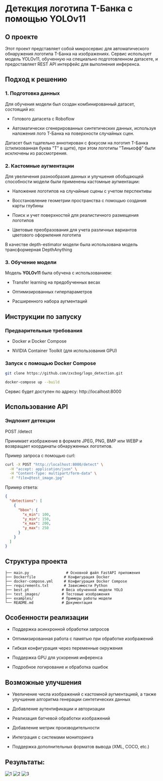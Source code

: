 # Детекция логотипа Т-Банка с помощью YOLOv11

## О проекте

Этот проект представляет собой микросервис для автоматического обнаружения логотипа Т-Банка на изображениях. Сервис использует модель YOLOv11, обученную на специально подготовленном датасете, и предоставляет REST API интерфейс для выполнения инференса.

## Подход к решению

### 1. Подготовка данных

Для обучения модели был создан комбинированный датасет, состоящий из:

- Готового датасета с Roboflow

- Автоматически сгенерированных синтетических данных, используя наложения лого Т-Банка на поверхности случайных сцен.

Датасет был тщательно аннотирован с фокусом на логотип Т-Банка (стилизованная буква "Т" в щите), при этом логотипы "Тинькофф" были исключены из рассмотрения.

### 2. Кастомные аугментации

Для увеличения разнообразия данных и улучшения обобщающей способности модели были применены кастомные аугментации:

- Наложение логотипов на случайные сцены с учетом перспективы

- Восстановление геометрии пространства с помощью создания карты глубины

- Поиск и учет поверхностей для реалистичного размещения логотипов

- Цветовые преобразования для учета различных вариантов цветового оформления логотипа

В качестве depth-estimator модели была использована модель трансформерная DepthAnything

### 3. Обучение модели

Модель **YOLOv11** была обучена с использованием:

- Transfer learning на предобученных весах

- Оптимизированных гиперпараметров

- Расширенного набора аугментаций

## Инструкции по запуску

### Предварительные требования

- Docker и Docker Compose

- NVIDIA Container Toolkit (для использования GPU)

### Запуск с помощью Docker Compose

```bash
git clone https://github.com/zxcbog/logo_detection.git
```

```bash
docker-compose up --build
```
Сервис будет доступен по адресу: http://localhost:8000

## Использование API
### Эндпоинт детекции

POST /detect

Принимает изображение в формате JPEG, PNG, BMP или WEBP и возвращает координаты обнаруженных логотипов.

Пример запроса с помощью curl:

```bash
curl -X POST "http://localhost:8000/detect" \
  -H "accept: application/json" \
  -H "Content-Type: multipart/form-data" \
  -F "file=@test_image.jpg"
```

Пример ответа:
```json
{
  "detections": [
    {
      "bbox": {
        "x_min": 100,
        "y_min": 150,
        "x_max": 200,
        "y_max": 250
      }
    }
  ]
}
```

## Структура проекта

```project/
├── main.py                 # Основной файл FastAPI приложения
├── Dockerfile             # Конфигурация Docker
├── docker-compose.yml     # Конфигурация Docker Compose
├── requirements.txt       # Зависимости Python
├── best.pt               # Веса обученной модели YOLO
├── test_images/          # Тестовые изображения
├── examples/             # Примеры работы модели
└── README.md             # Документация
```

## Особенности реализации

- Поддержка асинхронной обработки запросов

- Оптимизированная работа с памятью при обработке изображений

- Гибкая конфигурация через переменные окружения

- Поддержка GPU для ускорения инференса

- Подробное логирование и обработка ошибок

## Возможные улучшения

- Увеличение числа изображений с кастомной аугментацией, а также улучшение алгоритма генерации синтетических данных

- Добавление аутентификации и авторизации

- Реализация батчевой обработки изображений

- Добавление метрик производительности

- Интеграция с системами мониторинга

- Поддержка дополнительных форматов вывода (XML, COCO, etc.)

## Результаты:

![1](https://github.com/zxcbog/logo_detection/blob/main/images/-2025-09-15-164129_png.rf.9db54b37d28b01254b8d5e1dfc8c9ac4.jpg)
![2](https://github.com/zxcbog/logo_detection/blob/main/images/-2025-09-15-164156_png.rf.3501a12c9aa5d76eae6e6ff10212fab7.jpg)
![3](https://github.com/zxcbog/logo_detection/blob/main/images/2a2ddce6808abbd417ad36e246a3e604_jpg.rf.c637605c93b0125f621804d7ca9c3fcc.jpg)